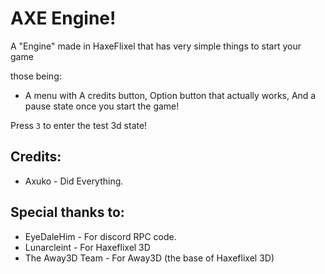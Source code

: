 # AXE Engine!
A "Engine" made in HaxeFlixel that has very simple things to start your game

those being:

- A menu with A credits button, Option button that actually works, And a pause state once you start the game!

Press `3` to enter the test 3d state!

## Credits: 

- Axuko - Did Everything.

## Special thanks to:

- EyeDaleHim - For discord RPC code.
- Lunarcleint - For Haxeflixel 3D
- The Away3D Team - For Away3D (the base of Haxeflixel 3D)
